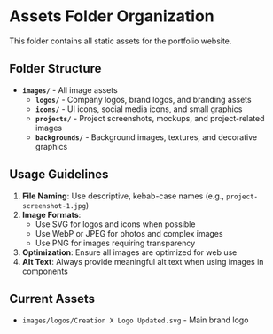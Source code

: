 # Assets Folder Organization

This folder contains all static assets for the portfolio website.

## Folder Structure

- **`images/`** - All image assets
  - **`logos/`** - Company logos, brand logos, and branding assets
  - **`icons/`** - UI icons, social media icons, and small graphics
  - **`projects/`** - Project screenshots, mockups, and project-related images
  - **`backgrounds/`** - Background images, textures, and decorative graphics

## Usage Guidelines

1. **File Naming**: Use descriptive, kebab-case names (e.g., `project-screenshot-1.jpg`)
2. **Image Formats**: 
   - Use SVG for logos and icons when possible
   - Use WebP or JPEG for photos and complex images
   - Use PNG for images requiring transparency
3. **Optimization**: Ensure all images are optimized for web use
4. **Alt Text**: Always provide meaningful alt text when using images in components

## Current Assets

- `images/logos/Creation X Logo Updated.svg` - Main brand logo
